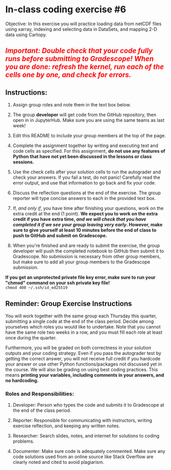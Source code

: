 # In-class coding exercise #6
Objective: In this exercise you will practice loading data from netCDF files using xarray, indexing and selecting data in DataSets, and mapping 2-D data using Cartopy.

## <font color='red'><i>**Important:** Double check that your code fully runs before submitting to Gradescope! When you are done: refresh the kernel, run each of the cells one by one, and check for errors.</i></font>


## Instructions:

1. Assign group roles and note them in the text box below.

2. The group **developer** will get code from the GitHub repository, then open in in JupyterHub. Make sure you are using the same teams as last week!

3. Edit this README to include your group members at the top of the page. 

4. Complete the assignment together by writing and executing text and code cells as specified. For this assignment, **do not use any features of Python that have not yet been discussed in the lessons or class sessions.**

5. Use the check cells after your solution cells to run the autograder and check your answers. If you fail a test, do not panic! Carefully read the error output, and use that information to go back and fix your code. 

6. Discuss the reflection questions at the end of the exercise. The group reporter will type concise answers to each in the provided text box.

7. If, _and only if_, you have time after finishing your questions, work on the extra credit at the end (1 point). **We expect you to work on the extra credit if you have extra time, _and we will check that you have completed it if we see your group leaving very early_. However, make sure to give yourself at least 10 minutes before the end of class to push to GitHub and submit on Gradescope.** 

8. When you're finished and are ready to submit the exercise, the group developer will push the completed notebook to GitHub then submit it to Gradescope. No submission is necessary from other group members, but make sure to add all your group members to the Gradescope submission.

**If you get an unprotected private file key error, make sure to run your "chmod" command on your ssh private key file!** <br>
```chmod 400 ~/.ssh/id_ed25519```

## Reminder: Group Exercise Instructions
You will work together with the same group each Thursday this quarter, submitting a single code at the end of the class period. Decide among yourselves which roles you would like to undertake. Note that you cannot have the same role two weeks in a row, and you must fill each role at least once during the quarter. <br>

Furthermore, you will be graded on both correctness in your solution outputs and your coding strategy. Even if you pass the autograder test by getting the correct answer, you will not receive full credit if you hardcode your answer or use other Python functions/packages not discussed yet in the course. We will also be grading on using best coding practices. This means **printing your variables, including comments in your answers, and no hardcoding.**

### Roles and Responsibilities:


1. Developer: Person who types the code and submits it to Gradescope at the end of the class period.

2. Reporter: Responsible for communicating with instructors, writing exercise reflection, and keeping any written notes.

3. Researcher: Search slides, notes, and internet for solutions to coding problems.

4. Documenter: Make sure code is adequately commented. Make sure any code solutions used from an online source like Stack Overflow are clearly noted and cited to avoid plagiarism.
